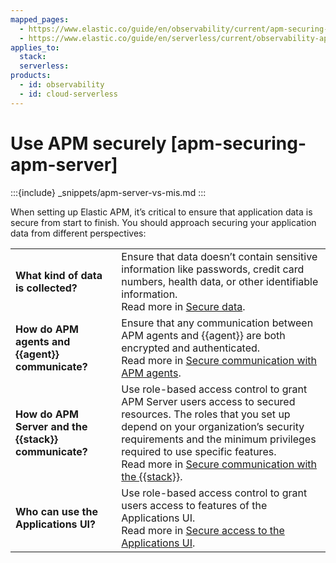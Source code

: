 ```yaml
---
mapped_pages:
  - https://www.elastic.co/guide/en/observability/current/apm-securing-apm-server.html
  - https://www.elastic.co/guide/en/serverless/current/observability-apm-keep-data-secure.html
applies_to:
  stack:
  serverless:
products:
  - id: observability
  - id: cloud-serverless
---
```


# Use APM securely [apm-securing-apm-server]

:::{include} _snippets/apm-server-vs-mis.md
:::

When setting up Elastic APM, it’s critical to ensure that application data is secure from start to finish. You should approach securing your application data from different perspectives:

|     |     |
| --- | --- |
| **What kind of data is collected?** | Ensure that data doesn’t contain sensitive information like passwords,  credit card numbers, health data, or other identifiable information.<br>  Read more in [Secure data](/solutions/observability/apm/secure-data.md). |
| **How do APM agents and {{agent}} communicate?** | Ensure that any communication between APM agents and {{agent}}  are both encrypted and authenticated.<br>  Read more in [Secure communication with APM agents](/solutions/observability/apm/secure-communication-with-apm-agents.md). |
| **How do APM Server and the {{stack}} communicate?** | Use role-based access control to grant APM Server users access to secured resources. The roles that you set up depend on your organization’s security requirements and the  minimum privileges required to use specific features.<br>  Read more in [Secure communication with the {{stack}}](/solutions/observability/apm/secure-communication-with-elastic-stack.md). |
| **Who can use the Applications UI?** | Use role-based access control to grant users access to features of the Applications UI.<br>  Read more in [Secure access to the Applications UI](/solutions/observability/apm/secure-access-to-applications-ui.md). |